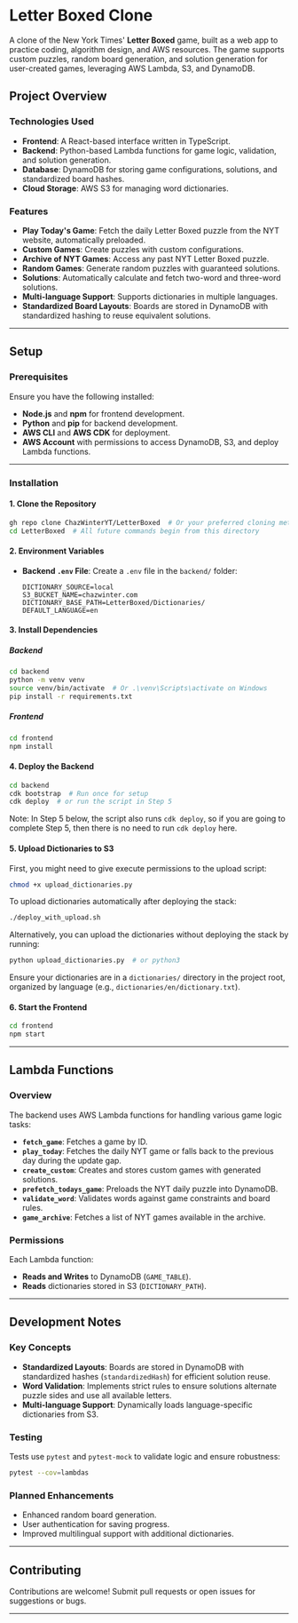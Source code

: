# Letter Boxed Clone

A clone of the New York Times' **Letter Boxed** game, built as a web app to practice coding, algorithm design, and AWS resources. The game supports custom puzzles, random board generation, and solution generation for user-created games, leveraging AWS Lambda, S3, and DynamoDB.

## Project Overview

### Technologies Used
- **Frontend**: A React-based interface written in TypeScript.
- **Backend**: Python-based Lambda functions for game logic, validation, and solution generation.
- **Database**: DynamoDB for storing game configurations, solutions, and standardized board hashes.
- **Cloud Storage**: AWS S3 for managing word dictionaries.

### Features
- **Play Today's Game**: Fetch the daily Letter Boxed puzzle from the NYT website, automatically preloaded.
- **Custom Games**: Create puzzles with custom configurations.
- **Archive of NYT Games**: Access any past NYT Letter Boxed puzzle.
- **Random Games**: Generate random puzzles with guaranteed solutions.
- **Solutions**: Automatically calculate and fetch two-word and three-word solutions.
- **Multi-language Support**: Supports dictionaries in multiple languages.
- **Standardized Board Layouts**: Boards are stored in DynamoDB with standardized hashing to reuse equivalent solutions.

---

## Setup

### Prerequisites
Ensure you have the following installed:
- **Node.js** and **npm** for frontend development.
- **Python** and **pip** for backend development.
- **AWS CLI** and **AWS CDK** for deployment.
- **AWS Account** with permissions to access DynamoDB, S3, and deploy Lambda functions.

---

### Installation

#### 1. Clone the Repository
```bash
gh repo clone ChazWinterYT/LetterBoxed  # Or your preferred cloning method
cd LetterBoxed  # All future commands begin from this directory
```

#### 2. Environment Variables
- **Backend `.env` File**:
  Create a `.env` file in the `backend/` folder:
  ```plaintext
  DICTIONARY_SOURCE=local
  S3_BUCKET_NAME=chazwinter.com
  DICTIONARY_BASE_PATH=LetterBoxed/Dictionaries/
  DEFAULT_LANGUAGE=en
  ```

#### 3. Install Dependencies

##### Backend
```bash
cd backend
python -m venv venv
source venv/bin/activate  # Or .\venv\Scripts\activate on Windows
pip install -r requirements.txt
```

##### Frontend
```bash
cd frontend
npm install
```


#### 4. Deploy the Backend
```bash
cd backend
cdk bootstrap  # Run once for setup
cdk deploy  # or run the script in Step 5
```
Note: In Step 5 below, the script also runs `cdk deploy`, so if you are going to complete Step 5, then there is no need to run `cdk deploy` here.

#### 5. Upload Dictionaries to S3
First, you might need to give execute permissions to the upload script:
```bash
chmod +x upload_dictionaries.py 
```

To upload dictionaries automatically after deploying the stack:
```bash
./deploy_with_upload.sh  
```

Alternatively, you can upload the dictionaries without deploying the stack by running:
```bash
python upload_dictionaries.py  # or python3
```

Ensure your dictionaries are in a `dictionaries/` directory in the project root, organized by language (e.g., `dictionaries/en/dictionary.txt`).

#### 6. Start the Frontend
```bash
cd frontend
npm start
```

---

## Lambda Functions

### Overview
The backend uses AWS Lambda functions for handling various game logic tasks:

- **`fetch_game`**: Fetches a game by ID.
- **`play_today`**: Fetches the daily NYT game or falls back to the previous day during the update gap.
- **`create_custom`**: Creates and stores custom games with generated solutions.
- **`prefetch_todays_game`**: Preloads the NYT daily puzzle into DynamoDB.
- **`validate_word`**: Validates words against game constraints and board rules.
- **`game_archive`**: Fetches a list of NYT games available in the archive.

### Permissions
Each Lambda function:
- **Reads and Writes** to DynamoDB (`GAME_TABLE`).
- **Reads** dictionaries stored in S3 (`DICTIONARY_PATH`).

---

## Development Notes

### Key Concepts
- **Standardized Layouts**: Boards are stored in DynamoDB with standardized hashes (`standardizedHash`) for efficient solution reuse.
- **Word Validation**: Implements strict rules to ensure solutions alternate puzzle sides and use all available letters.
- **Multi-language Support**: Dynamically loads language-specific dictionaries from S3.

### Testing
Tests use `pytest` and `pytest-mock` to validate logic and ensure robustness:
```bash
pytest --cov=lambdas
```

### Planned Enhancements
- Enhanced random board generation.
- User authentication for saving progress.
- Improved multilingual support with additional dictionaries.

---

## Contributing

Contributions are welcome! Submit pull requests or open issues for suggestions or bugs.

---

